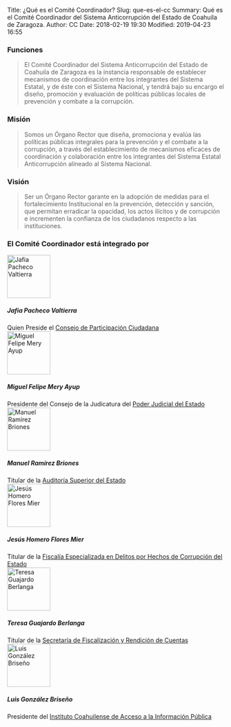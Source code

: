 Title: ¿Qué es el Comité Coordinador?
Slug: que-es-el-cc
Summary: Qué es el Comité Coordinador del Sistema Anticorrupción del Estado de Coahuila de Zaragoza.
Author: CC
Date: 2018-02-19 19:30
Modified: 2019-04-23 16:55


### Funciones

> El Comité Coordinador del Sistema Anticorrupción del Estado de Coahuila de
Zaragoza es la instancia responsable de establecer mecanismos de coordinación
entre los integrantes del Sistema Estatal, y de éste con el Sistema Nacional, y
tendrá bajo su encargo el diseño, promoción y evaluación de políticas públicas
locales de prevención y combate a la corrupción.

### Misión

> Somos un Órgano Rector que diseña, promociona y evalúa las políticas públicas
integrales para la prevención y el combate a la corrupción, a través del
establecimiento de mecanismos eficaces de coordinación y colaboración entre los
integrantes del Sistema Estatal Anticorrupción alineado al Sistema Nacional.

### Visión

> Ser un Órgano Rector garante en la adopción de medidas para el fortalecimiento
Institucional en la prevención, detección y sanción, que permitan erradicar la
opacidad, los actos ilícitos y de corrupción e incrementen la confianza de los
ciudadanos respecto a las instituciones.

### El Comité Coordinador está integrado por
<div class="media mb-4">
    <div class="w-25 mr-2">
        <img class="img-thumbnail" width="100" height="100" src="/theme/images/cpc-jpv.jpg" alt="Jafia Pacheco Valtierra">
    </div>
    <div class="media-body align-self-end">
        <h5 class="mt-0">Jafia Pacheco Valtierra</h5>
        Quien Preside el <a href="http://www.cpccoahuila.org.mx/">Consejo de Participación Ciudadana</a>
    </div>
</div>

<div class="media mb-4">
    <div class="w-25 mr-2">
        <img class="img-thumbnail" width="100" height="100" src="/theme/images/cc-pjecz-mfma.jpg" alt="Miguel Felipe Mery Ayup">
    </div>
    <div class="media-body align-self-end">
        <h5 class="mt-0">Miguel Felipe Mery Ayup</h5>
        Presidente del Consejo de la Judicatura del <a href="https://www.pjecz.gob.mx/">Poder Judicial del Estado</a>
    </div>
</div>


<div class="media mb-4">
    <div class="w-25 mr-2">
        <img class="img-thumbnail" width="100" height="100" src="/theme/images/cc-asec-as.png" alt="Manuel Ramírez Briones">
    </div>
    <div class="media-body align-self-end">
        <h5 class="mt-0">Manuel Ramírez Briones</h5>
        Titular de la <a href="https://www.asecoahuila.gob.mx/">Auditoría Superior del Estado</a>
    </div>
</div>

<div class="media mb-4">
    <div class="w-25 mr-2">
        <img class="img-thumbnail" width="100" height="100" src="/theme/images/cc-fech-jhfm.jpg" alt="Jesús Homero Flores Mier">
    </div>
    <div class="media-body align-self-end">
        <h5 class="mt-0">Jesús Homero Flores Mier</h5>
        Titular de la <a href="http://187.189.19.101:8080/WebPGJE/fiscalia-especializada-en-delitos-por-hechos-de-corrupcion.html">Fiscalía Especializada en Delitos por Hechos de Corrupción del Estado</a>
    </div>
</div>

<div class="media mb-4">
    <div class="w-25 mr-2">
        <img class="img-thumbnail" width="100" height="100" src="/theme/images/cc-sefirc-tgb.jpg" alt="Teresa Guajardo Berlanga">
    </div>
    <div class="media-body align-self-end">
        <h5 class="mt-0">Teresa Guajardo Berlanga</h5>
        Titular de la <a href="http://www.sefircoahuila.gob.mx/">Secretaría de Fiscalización y Rendición de Cuentas</a>
    </div>
</div>



<div class="media mb-4">
    <div class="w-25 mr-2">
        <img class="img-thumbnail" width="100" height="100" src="/theme/images/cc-icai-lgb.jpg" alt="Luis González Briseño">
    </div>
    <div class="media-body align-self-end">
        <h5 class="mt-0">Luis González Briseño</h5>
        Presidente del <a href="http://www.icai.org.mx/">Instituto Coahuilense de Acceso a la Información Pública</a>
    </div>
</div>
<!-- 
<div class="media mb-4">
    <div class="w-25 mr-2">
        <img class="img-thumbnail" width="100" height="100" src="/theme/images/cc-tjacz-slrw.jpg" alt="Sandra Luz Rodríguez Wong">
    </div>
    <div class="media-body align-self-end">
        <h5 class="mt-0">Sandra Luz Rodríguez Wong</h5>
        Presidente del <a href="http://www.tjacoahuila.org/">Tribunal de Justicia Administrativa de Coahuila de Zaragoza</a>
    </div>
</div>
 -->